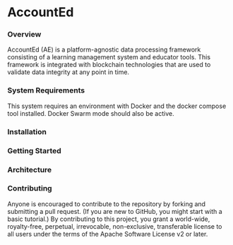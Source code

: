 # AccountEd

### Overview

AccountEd (AE) is a platform-agnostic data processing framework consisting of a learning management system and educator tools. This framework is integrated with blockchain technologies that are used to validate data integrity at any point in time.

### System Requirements

This system requires an environment with Docker and the docker compose tool installed. Docker Swarm mode should also be active. 

### Installation

### Getting Started

### Architecture

### Contributing 

Anyone is encouraged to contribute to the repository by forking and submitting a pull request. (If you are new to GitHub, you might start with a basic tutorial.) By contributing to this project, you grant a world-wide, royalty-free, perpetual, irrevocable, non-exclusive, transferable license to all users under the terms of the Apache Software License v2 or later.